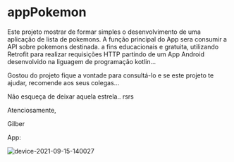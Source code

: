 # appPokemon
Este projeto mostrar de formar simples o desenvolvimento de uma aplicação de lista de pokemons. A função principal do App sera consumir a API  sobre pokemons destinada.
a fins educacionais e gratuita, utilizando Retrofit para realizar requisições HTTP partindo de um App Android desenvolvido na liguagem de programação kotlin...   


Gostou do projeto fique a vontade para consultá-lo e se este projeto te ajudar, recomende aos seus colegas...

Não esqueça de deixar aquela estrela.. rsrs

Atenciosamente,


Gilber

App:

![device-2021-09-15-140027](https://user-images.githubusercontent.com/72363971/133485688-854f0e37-1329-4208-8c5b-acd5f1698b3a.png)

